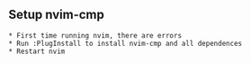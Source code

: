 ## Setup nvim-cmp
    * First time running nvim, there are errors
    * Run :PlugInstall to install nvim-cmp and all dependences
    * Restart nvim
